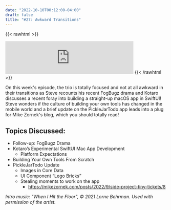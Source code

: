 ```yaml
---
date: "2022-10-10T00:12:00-04:00"
draft: false 
title: "#27: Awkward Transitions"
---
```


{{< rawhtml >}}
<iframe src="https://anchor.fm/side-project-spotlight/embed/episodes/27-Awkward-Transitions-e1oup4m" height="102px" width="400px" frameborder="0" scrolling="no"></iframe>
{{< /rawhtml >}}

On this week's episode, the trio is totally focused and not at all awkward in their transitions as Steve recounts his recent FogBugz drama and Kotaro discusses a recent foray into building a straight-up macOS app in SwiftUI! Steve wonders if the culture of building your own tools has changed in the mobile world and a brief update on the PickleJarTodo app leads into a plug for Mike Zornek's blog, which you should totally read!

## Topics Discussed:
- Follow-up: FogBugz Drama
- Kotaro’s Experimental SwiftUI Mac App Development
    - Platform Expectations 
- Building Your Own Tools From Scratch
- PickleJarTodo Update
    - Images in Core Data
    - UI Component “Lego Bricks”
    - Stealing moments to work on the app 
        - https://mikezornek.com/posts/2022/9/side-project-tiny-tickets/ß

*Intro music: "When I Hit the Floor", © 2021 Lorne Behrman. Used with permission of the artist.*

